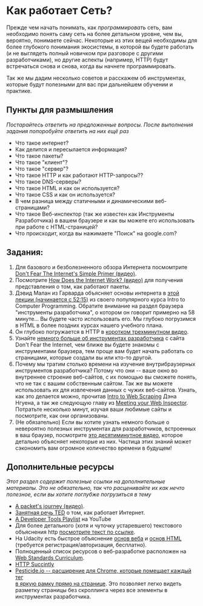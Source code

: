 # Как работает Сеть?
<!-- *Estimated Time: 1-2 hrs* -->

Прежде чем начать понимать, как *программировать* сеть, вам необходимо понять саму сеть на более детальном уровне, чем вы, вероятно, понимаете сейчас. Некоторые из этих вещей необходимы для более глубокого понимания экосистемы, в которой вы будете работать (и не выглядеть полный новичком при разговоре с другими разработчиками), но другие аспекты (например, HTTP) будут встречаться снова и снова, когда вы начнете программировать.

Так же мы дадим несколько советов и расскажем об инструментах, которые будут полезными для вас при дальнейшем обучении и практике.

## Пункты для размышления

*Постарайтесь ответить на предложенные вопросы. После выполнения задания попоробуйте ответить на них ещё раз*

* Что такое интернет?
* Как делится и пересылается информация?
* Что такое пакеты?
* Что такое "клиент"?
* Что такое "сервер"?
* Что такое HTTP и как работают HTTP-запросы??
* Что такое DNS-серверы?
* Что такое HTML и как он используется?
* Что такое CSS и как он используется?
* В чем разница между статичными и динамическими веб-страницами?
* Что такое Веб-инспектор (так же известен как Инструменты Разработчика) в вашем браузере и как вы можете его использовать при работе с HTML-страницей?
* Что происходит, когда вы нажимаете "Поиск" на google.com?

## Задания:
1. Для базового и безболезненного обзора Интернета посмомтрите [Don't Fear The Internet's Simple Primer (видео)](http://www.dontfeartheinternet.com/the-basics/not-tubes).
2. Посмотрите [How Does the Internet Work? (видео)](http://www.youtube.com/watch?v=oj7A2YDgIWE) для получения представления о том, как работают пакеты.
3. Дэвид Малан из Гарварда объясняет основы интернета в [этой лекции (начинается с 52:15)](http://cs50.tv/2012/fall/lectures/7/week7m-720p.mp4) из своего популярного курса Intro to Computer Programming. Обратите внимание на раздел браузера "инструменты разработчика", о котором он говорит примерно на 58 минуте... Вы будете часто использовать его. Мы глубоко погрузимся в HTML в более поздних курсах нашего учебного плана.
4. Он глубоко погружается в HTTP в [коротком трехминутном видео](http://cs50.tv/2012/fall/shorts/http/http-720p.mp4).
5. Узнайте [немного больше об инструментах разработчика](http://www.dontfeartheinternet.com/the-basics/dont-fear-the-browser) с сайта Don't Fear the Internet, чем ближе вы будете знакомы с инструментами браузера, тем проще вам будет начать работать со страницами, которые создали вы или кто-то другой.
6. Почему мы тратим столько времени на изучение внутрибраузерных инструментов разработчика? Потому что они -- ваше окно во внутреннее строение веб-сайтов, с их помощью вы сможете понять, что не так с вашим собственным сайтом. Так же вы можете использовать их для извлечения данных с чужих веб-сайтов. Узнать, как это делается можно, прочитав [Intro to Web Scraping](http://ruby.bastardsbook.com/chapters/web-scraping/) Дэна Нгуена, а так же следующую главу из [Meeting your Web Inspector](http://ruby.bastardsbook.com/chapters/web-inspecting-html/). Потратьте несколько минут, изучая ваши любимые сайты и посмотрите, как они организованы.
6. (Не обязательно) Если вы хотите узнать немного больше о невероятно полезных инструментах для разработчиков, встроенных в ваш браузер, посмотрите [это десятиминутное видео](http://www.youtube.com/watch?v=z1TkfcC53G0), которое детально объясняет некоторые из них. Частица этих знаний может сэкономить вам огромное количество времени в будущем!


## Дополнительные ресурсы

*Этот раздел содержит полезные ссылки на дополнительные материалы. Это не обязательно, так что расценивайте их как нечто полезное, если вы хотите поглубже погрузиться в тему*

* [A packet's journey (видео)](http://www.youtube.com/watch?v=WwyJGzZmBe8).
* [Занятная речь TED](http://www.ted.com/talks/jonathan_zittrain_the_web_is_a_random_act_of_kindness.html) о том, как работает Интернет.
* [A Developer Tools Playlist](https://www.youtube.com/playlist?list=PL201CED3354560079) на YouTube
* Для более детального (хотя и чуточку устаревшего) текстового объяснения http [посмотрите текст по ссылке](http://www.garshol.priv.no/download/text/http-tut.html).
* На Udacity есть быстрое объяснение [основ веба](https://www.udacity.com/course/viewer#!/c-cs253/l-48737165/e-48230539/m-48742046) и [основ HTML](https://www.udacity.com/course/viewer#!/c-cs253/l-48737165/m-48724340) (требуется регистрация/авторизация, бесплатно).
* Полноценный список ресурсов о веб-разработке расположен на [Web Standards Curriculum](http://www.w3.org/wiki/Web_Standards_Curriculum).
* [HTTP Succintly](http://net.tutsplus.com/sessions/http-succinctly/)
* [Pesticide.io -- расширение для Chrome, которые помещает каждый тег <div> в яркую рамку прямо на странице](http://pesticide.io/).  Это позволяет легко видеть разметку страницы без скроллинга через все элементы в инструментах разработчика.
